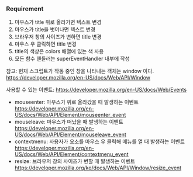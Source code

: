 ### Requirement

1. 마우스가 title 위로 올라가면 텍스트 변경
2. 마우스가 title을 벗어나면 텍스트 변경
3. 브라우저 창의 사이즈가 변하면 title 변경
4. 마우스 우 클릭하면 title 변경
5. title의 색상은 colors 배열에 있는 색 사용
6. 모든 함수 핸들러는 superEventHandler 내부에 작성

참고: 현재 스크립트가 작동 중인 창을 나타내는 객체는 window 이다.  
https://developer.mozilla.org/en-US/docs/Web/API/Window

사용할 수 있는 이벤트: https://developer.mozilla.org/en-US/docs/Web/Events

- mouseenter: 마우스가 위로 올라갔을 때 발생하는 이벤트  
  https://developer.mozilla.org/en-US/docs/Web/API/Element/mouseenter_event
- mouseleave: 마우스가 떠났을 때 발생하는 이벤트  
  https://developer.mozilla.org/en-US/docs/Web/API/Element/mouseleave_event
- contextmenu: 사용자가 요소를 마우스 우 클릭해 메뉴를 열 때 발생하는 이벤트  
  https://developer.mozilla.org/en-US/docs/Web/API/Element/contextmenu_event
- resize: 브라우저 창의 사이즈가 변할 때 발생하는 이벤트  
  https://developer.mozilla.org/ko/docs/Web/API/Window/resize_event
